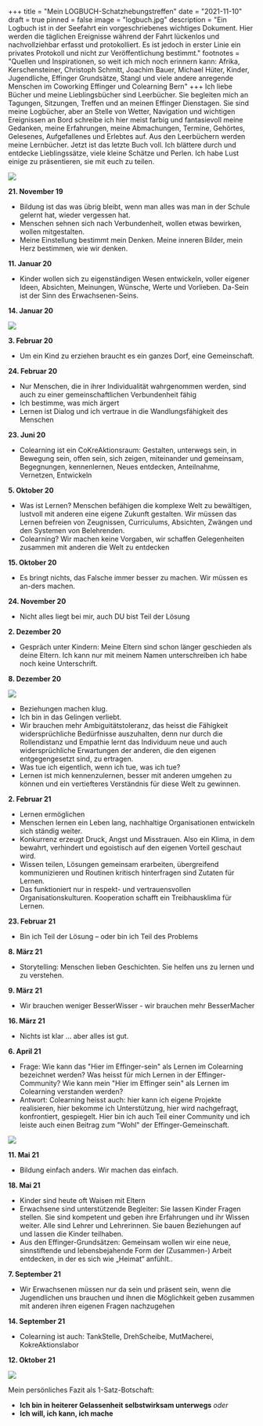 +++
title = "Mein LOGBUCH-Schatzhebungstreffen"
date = "2021-11-10"
draft = true
pinned = false
image = "logbuch.jpg"
description = "Ein Logbuch ist in der Seefahrt ein vorgeschriebenes wichtiges Dokument. Hier werden die täglichen Ereignisse während der Fahrt lückenlos und nachvollziehbar erfasst und protokolliert. Es ist jedoch in erster Linie ein privates Protokoll und nicht zur Veröffentlichung bestimmt."
footnotes = "Quellen und Inspirationen, so weit ich mich noch erinnern kann: Afrika, Kerschensteiner, Christoph Schmitt, Joachim Bauer, Michael Hüter, Kinder, Jugendliche, Effinger Grundsätze, Stangl und viele andere anregende Menschen im Coworking Effinger und Colearning Bern"
+++
Ich liebe Bücher und meine Lieblingsbücher sind Leerbücher. Sie begleiten mich an Tagungen, Sitzungen, Treffen und an meinen Effinger Dienstagen. Sie sind meine Logbücher, aber an Stelle von Wetter, Navigation und wichtigen Ereignissen an Bord schreibe ich hier meist farbig und fantasievoll meine Gedanken, meine Erfahrungen, meine Abmachungen, Termine, Gehörtes, Gelesenes, Aufgefallenes und Erlebtes auf. Aus den Leerbüchern werden meine Lernbücher. 
Jetzt ist das letzte Buch voll. Ich blättere durch und entdecke Lieblingssätze, viele kleine Schätze und Perlen. Ich habe Lust einige zu präsentieren, sie mit euch zu teilen.

![](bild-logbuch.jpg)

**21. November 19**

* Bildung ist das was übrig bleibt, wenn man alles was man in der Schule gelernt hat, wieder vergessen hat.
* Menschen sehnen sich nach Verbundenheit, wollen etwas bewirken, wollen mitgestalten. 
* Meine Einstellung bestimmt mein Denken. Meine inneren Bilder, mein Herz bestimmen, wie wir denken.

**11. Januar 20**

* Kinder wollen sich zu eigenständigen Wesen entwickeln, voller eigener Ideen, Absichten, Meinungen, Wünsche, Werte und Vorlieben. Da-Sein ist der Sinn des Erwachsenen-Seins.

**14. Januar 20**

![](bild-mach-dich-sichtbar.png)

**3. Februar 20**

* Um ein Kind zu erziehen braucht es ein ganzes Dorf, eine Gemeinschaft.

**24. Februar 20**

* Nur Menschen, die in ihrer Individualität wahrgenommen werden, sind auch zu einer gemeinschaftlichen Verbundenheit fähig
* Ich bestimme, was mich ärgert
* Lernen ist Dialog und ich vertraue in die Wandlungsfähigkeit des Menschen

**23. Juni 20**

* Colearning ist ein CoKreAktionsraum: Gestalten, unterwegs sein, in Bewegung sein, offen sein, sich zeigen, miteinander und gemeinsam, Begegnungen, kennenlernen, Neues entdecken, Anteilnahme, Vernetzen, Entwickeln 

**5. Oktober 20**

* Was ist Lernen? Menschen befähigen die komplexe Welt zu bewältigen, lustvoll mit anderen eine eigene Zukunft gestalten. Wir müssen das Lernen befreien von Zeugnissen, Curriculums, Absichten, Zwängen und den Systemen von Belehrenden. 
* Colearning? Wir machen keine Vorgaben, wir schaffen Gelegenheiten zusammen mit anderen die Welt zu entdecken

**15. Oktober 20**

* Es bringt nichts, das Falsche immer besser zu machen. Wir müssen es an-ders machen.

**24. November 20**

* Nicht alles liegt bei mir, auch DU bist Teil der Lösung

**2. Dezember 20**

* Gespräch unter Kindern: Meine Eltern sind schon länger geschieden als deine Eltern. Ich kann nur mit meinem Namen unterschreiben ich habe noch keine Unterschrift.

**8. Dezember 20**

![](lernen-lernen-leben-lernen.jpg)

* Beziehungen machen klug. 
* Ich bin in das Gelingen verliebt. 
* Wir brauchen mehr Ambiguitätstoleranz, das heisst die Fähigkeit widersprüchliche Bedürfnisse auszuhalten, denn nur durch die Rollendistanz und Empathie lernt das Individuum neue und auch widersprüchliche Erwartungen der anderen, die den eigenen entgegengesetzt sind, zu ertragen.
* Was tue ich eigentlich, wenn ich tue, was ich tue?
* Lernen ist mich kennenzulernen, besser mit anderen umgehen zu können und ein vertiefteres Verständnis für diese Welt zu gewinnen.

**2. Februar 21**

* Lernen ermöglichen
* Menschen lernen ein Leben lang, nachhaltige Organisationen entwickeln sich ständig weiter.
* Konkurrenz erzeugt Druck, Angst und Misstrauen. Also ein Klima, in dem bewahrt, verhindert und egoistisch auf den eigenen Vorteil geschaut wird.
* Wissen teilen, Lösungen gemeinsam erarbeiten, übergreifend kommunizieren und Routinen kritisch hinterfragen sind Zutaten für Lernen.
* Das funktioniert nur in respekt- und vertrauensvollen Organisationskulturen. Kooperation schafft ein Treibhausklima für Lernen.

**23. Februar 21**

* Bin ich Teil der Lösung – oder bin ich Teil des Problems

**8. März 21**

* Storytelling: Menschen lieben Geschichten. Sie helfen uns zu lernen und zu verstehen.

**9. März 21**

* Wir brauchen weniger BesserWisser - wir brauchen mehr BesserMacher

**16. März 21**

* Nichts ist klar … aber alles ist gut.

**6. April 21**

* Frage: Wie kann das "Hier im Effinger-sein" als Lernen im Colearning bezeichnet werden? Was heisst für mich Lernen in der Effinger-Community? Wie kann mein "Hier im Effinger sein" als Lernen im Colearning verstanden werden?
* Antwort: Colearning heisst auch: hier kann ich eigene Projekte realisieren, hier bekomme ich Unterstützung, hier wird nachgefragt, konfrontiert, gespiegelt. Hier bin ich auch Teil einer Community und ich leiste auch einen Beitrag zum "Wohl" der Effinger-Gemeinschaft.

![](img_7880-2.jpg)

**11. Mai 21**

* Bildung einfach anders. Wir machen das einfach.

**18. Mai 21**

* Kinder sind heute oft Waisen mit Eltern 
* Erwachsene sind unterstützende Begleiter: Sie lassen Kinder Fragen stellen. Sie sind kompetent und geben ihre Erfahrungen und ihr Wissen weiter. Alle sind Lehrer und Lehrerinnen. Sie bauen Beziehungen auf und lassen die Kinder teilhaben.
* Aus den Effinger-Grundsätzen: Gemeinsam wollen wir eine neue, sinnstiftende und lebensbejahende Form der (Zusammen-) Arbeit entdecken, in der es sich wie „Heimat“ anfühlt.. 

**7. September 21**

* Wir Erwachsenen müssen nur da sein und präsent sein, wenn die Jugendlichen uns brauchen und ihnen die Möglichkeit geben zusammen mit anderen ihren eigenen Fragen nachzugehen

**14. September 21**

* Colearning ist auch: TankStelle, DrehScheibe, MutMacherei, KokreAktionslabor

**12. Oktober 21**

![](kek-2.gif)

Mein persönliches Fazit als 1-Satz-Botschaft:

* **Ich bin in heiterer Gelassenheit selbstwirksam unterwegs**    *oder*
* **Ich will, ich kann, ich mache**